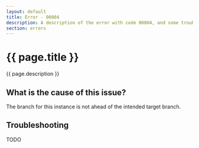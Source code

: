 ```yaml
---
layout: default
title: Error - 00004
description: A description of the error with code 00004, and some trouble shooting steps.
section: errors
---
```


# {{ page.title }}
{{ page.description }}

## What is the cause of this issue?
The branch for this instance is not ahead of the intended target branch.

## Troubleshooting
TODO